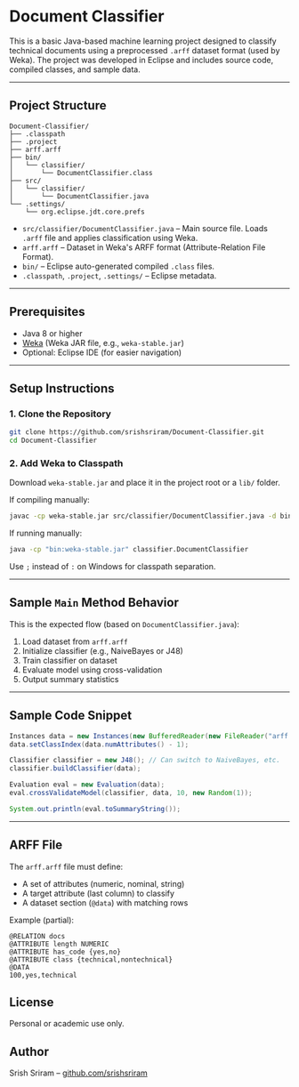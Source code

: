 # Document Classifier

This is a basic Java-based machine learning project designed to classify technical documents using a preprocessed `.arff` dataset format (used by Weka). The project was developed in Eclipse and includes source code, compiled classes, and sample data.

---

## Project Structure

```
Document-Classifier/
├── .classpath
├── .project
├── arff.arff
├── bin/
│   └── classifier/
│       └── DocumentClassifier.class
├── src/
│   └── classifier/
│       └── DocumentClassifier.java
└── .settings/
    └── org.eclipse.jdt.core.prefs
```

- `src/classifier/DocumentClassifier.java` – Main source file. Loads `.arff` file and applies classification using Weka.
- `arff.arff` – Dataset in Weka's ARFF format (Attribute-Relation File Format).
- `bin/` – Eclipse auto-generated compiled `.class` files.
- `.classpath`, `.project`, `.settings/` – Eclipse metadata.

---

## Prerequisites

- Java 8 or higher
- [Weka](https://www.cs.waikato.ac.nz/ml/weka/) (Weka JAR file, e.g., `weka-stable.jar`)
- Optional: Eclipse IDE (for easier navigation)

---

## Setup Instructions

### 1. Clone the Repository

```bash
git clone https://github.com/srishsriram/Document-Classifier.git
cd Document-Classifier
```

### 2. Add Weka to Classpath

Download `weka-stable.jar` and place it in the project root or a `lib/` folder.

If compiling manually:

```bash
javac -cp weka-stable.jar src/classifier/DocumentClassifier.java -d bin
```

If running manually:

```bash
java -cp "bin:weka-stable.jar" classifier.DocumentClassifier
```

Use `;` instead of `:` on Windows for classpath separation.

---

## Sample `Main` Method Behavior

This is the expected flow (based on `DocumentClassifier.java`):

1. Load dataset from `arff.arff`
2. Initialize classifier (e.g., NaiveBayes or J48)
3. Train classifier on dataset
4. Evaluate model using cross-validation
5. Output summary statistics

---

## Sample Code Snippet

```java
Instances data = new Instances(new BufferedReader(new FileReader("arff.arff")));
data.setClassIndex(data.numAttributes() - 1);

Classifier classifier = new J48(); // Can switch to NaiveBayes, etc.
classifier.buildClassifier(data);

Evaluation eval = new Evaluation(data);
eval.crossValidateModel(classifier, data, 10, new Random(1));

System.out.println(eval.toSummaryString());
```

---

## ARFF File

The `arff.arff` file must define:

- A set of attributes (numeric, nominal, string)
- A target attribute (last column) to classify
- A dataset section (`@data`) with matching rows

Example (partial):

```
@RELATION docs
@ATTRIBUTE length NUMERIC
@ATTRIBUTE has_code {yes,no}
@ATTRIBUTE class {technical,nontechnical}
@DATA
100,yes,technical
```

## License

Personal or academic use only.

## Author

Srish Sriram – [github.com/srishsriram](https://github.com/srishsriram)
